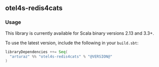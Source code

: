 ## otel4s-redis4cats

### Usage

This library is currently available for Scala binary versions 2.13 and 3.3+.

To use the latest version, include the following in your `build.sbt`:

```scala
libraryDependencies ++= Seq(
  "arturaz" %% "otel4s-redis4cats" % "@VERSION@"
)
```

